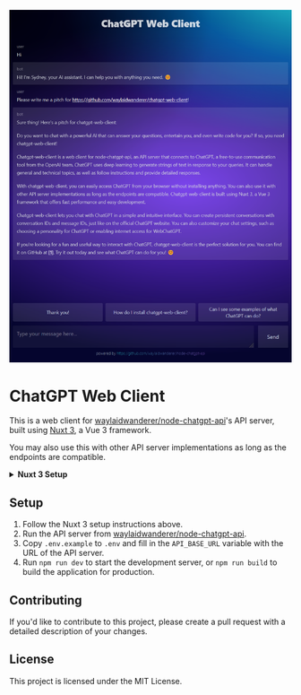 <p align="center">
  <img alt="Web client demo" src="./demos/client.png">
</p>

# ChatGPT Web Client

This is a web client for [waylaidwanderer/node-chatgpt-api](https://github.com/waylaidwanderer/node-chatgpt-api)'s API server, built using [Nuxt 3](https://v3.nuxtjs.org/), a Vue 3 framework.

You may also use this with other API server implementations as long as the endpoints are compatible.

<details>
<summary><strong>Nuxt 3 Setup</strong></summary>

Look at the [Nuxt 3 documentation](https://nuxt.com/docs/getting-started/introduction) to learn more.

## Setup

Make sure to install the dependencies:

```bash
# yarn
yarn install

# npm
npm install

# pnpm
pnpm install
```

## Development Server

Start the development server on http://localhost:3000

```bash
npm run dev
```

## Production

Build the application for production:

```bash
npm run build
```

Locally preview production build:

```bash
npm run preview
```

Check out the [deployment documentation](https://nuxt.com/docs/getting-started/deployment) for more information.
</details>

## Setup

1. Follow the Nuxt 3 setup instructions above.
2. Run the API server from [waylaidwanderer/node-chatgpt-api](https://github.com/waylaidwanderer/node-chatgpt-api#api-server).
3. Copy `.env.example` to `.env` and fill in the `API_BASE_URL` variable with the URL of the API server.
4. Run `npm run dev` to start the development server, or `npm run build` to build the application for production.

## Contributing
If you'd like to contribute to this project, please create a pull request with a detailed description of your changes.

## License
This project is licensed under the MIT License.
